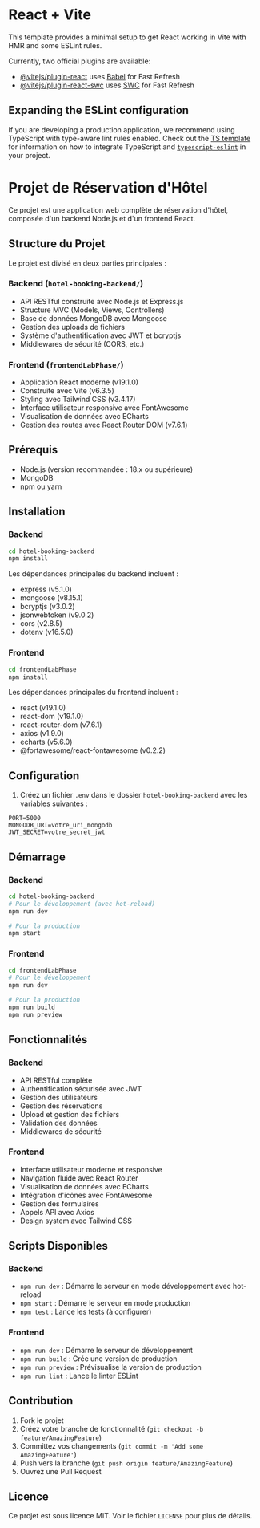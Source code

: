 # React + Vite

This template provides a minimal setup to get React working in Vite with HMR and some ESLint rules.

Currently, two official plugins are available:

- [@vitejs/plugin-react](https://github.com/vitejs/vite-plugin-react/blob/main/packages/plugin-react) uses [Babel](https://babeljs.io/) for Fast Refresh
- [@vitejs/plugin-react-swc](https://github.com/vitejs/vite-plugin-react/blob/main/packages/plugin-react-swc) uses [SWC](https://swc.rs/) for Fast Refresh

## Expanding the ESLint configuration

If you are developing a production application, we recommend using TypeScript with type-aware lint rules enabled. Check out the [TS template](https://github.com/vitejs/vite/tree/main/packages/create-vite/template-react-ts) for information on how to integrate TypeScript and [`typescript-eslint`](https://typescript-eslint.io) in your project.






# Projet de Réservation d'Hôtel

Ce projet est une application web complète de réservation d'hôtel, composée d'un backend Node.js et d'un frontend React.

## Structure du Projet

Le projet est divisé en deux parties principales :

### Backend (`hotel-booking-backend/`)
- API RESTful construite avec Node.js et Express.js
- Structure MVC (Models, Views, Controllers)
- Base de données MongoDB avec Mongoose
- Gestion des uploads de fichiers
- Système d'authentification avec JWT et bcryptjs
- Middlewares de sécurité (CORS, etc.)

### Frontend (`frontendLabPhase/`)
- Application React moderne (v19.1.0)
- Construite avec Vite (v6.3.5)
- Styling avec Tailwind CSS (v3.4.17)
- Interface utilisateur responsive avec FontAwesome
- Visualisation de données avec ECharts
- Gestion des routes avec React Router DOM (v7.6.1)

## Prérequis

- Node.js (version recommandée : 18.x ou supérieure)
- MongoDB
- npm ou yarn

## Installation

### Backend

```bash
cd hotel-booking-backend
npm install
```

Les dépendances principales du backend incluent :
- express (v5.1.0)
- mongoose (v8.15.1)
- bcryptjs (v3.0.2)
- jsonwebtoken (v9.0.2)
- cors (v2.8.5)
- dotenv (v16.5.0)

### Frontend

```bash
cd frontendLabPhase
npm install
```

Les dépendances principales du frontend incluent :
- react (v19.1.0)
- react-dom (v19.1.0)
- react-router-dom (v7.6.1)
- axios (v1.9.0)
- echarts (v5.6.0)
- @fortawesome/react-fontawesome (v0.2.2)

## Configuration

1. Créez un fichier `.env` dans le dossier `hotel-booking-backend` avec les variables suivantes :
```
PORT=5000
MONGODB_URI=votre_uri_mongodb
JWT_SECRET=votre_secret_jwt
```

## Démarrage

### Backend

```bash
cd hotel-booking-backend
# Pour le développement (avec hot-reload)
npm run dev

# Pour la production
npm start
```

### Frontend

```bash
cd frontendLabPhase
# Pour le développement
npm run dev

# Pour la production
npm run build
npm run preview
```

## Fonctionnalités

### Backend
- API RESTful complète
- Authentification sécurisée avec JWT
- Gestion des utilisateurs
- Gestion des réservations
- Upload et gestion des fichiers
- Validation des données
- Middlewares de sécurité

### Frontend
- Interface utilisateur moderne et responsive
- Navigation fluide avec React Router
- Visualisation de données avec ECharts
- Intégration d'icônes avec FontAwesome
- Gestion des formulaires
- Appels API avec Axios
- Design system avec Tailwind CSS

## Scripts Disponibles

### Backend
- `npm run dev` : Démarre le serveur en mode développement avec hot-reload
- `npm start` : Démarre le serveur en mode production
- `npm test` : Lance les tests (à configurer)

### Frontend
- `npm run dev` : Démarre le serveur de développement
- `npm run build` : Crée une version de production
- `npm run preview` : Prévisualise la version de production
- `npm run lint` : Lance le linter ESLint

## Contribution

1. Fork le projet
2. Créez votre branche de fonctionnalité (`git checkout -b feature/AmazingFeature`)
3. Committez vos changements (`git commit -m 'Add some AmazingFeature'`)
4. Push vers la branche (`git push origin feature/AmazingFeature`)
5. Ouvrez une Pull Request

## Licence

Ce projet est sous licence MIT. Voir le fichier `LICENSE` pour plus de détails. 